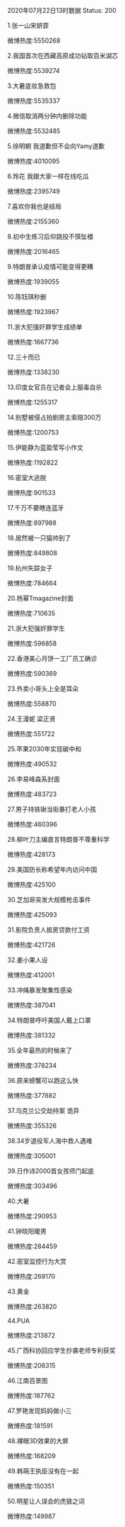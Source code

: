 2020年07月22日13时数据
Status: 200

1.张一山宋妍霏

微博热度:5550268

2.我国首次在西藏高原成功钻取百米湖芯

微博热度:5539274

3.大暑底妆急救包

微博热度:5535337

4.微信取消两分钟内删除功能

微博热度:5532485

5.徐明朝 我道歉但不会向Yamy道歉

微博热度:4010095

6.玲花 我跟大家一样在线吃瓜

微博热度:2395749

7.喜欢你我也是结局

微博热度:2155360

8.初中生练习后仰跳投不慎坠楼

微博热度:2016465

9.特朗普承认疫情可能变得更糟

微博热度:1939055

10.陈钰琪秒删

微博热度:1923967

11.浙大犯强奸罪学生成绩单

微博热度:1667736

12.三十而已

微博热度:1338230

13.印度女官员在记者会上服毒自杀

微博热度:1255317

14.别墅被侵占拍剧房主索赔300万

微博热度:1200753

15.伊能静为蓝盈莹写小作文

微博热度:1192822

16.密室大逃脱

微博热度:901533

17.千万不要瞎连蓝牙

微博热度:897988

18.居然被一只猫帅到了

微博热度:849808

19.杭州失踪女子

微博热度:784664

20.杨幂Tmagazine封面

微博热度:710635

21.浙大犯强奸罪学生

微博热度:596858

22.香港美心月饼一工厂员工确诊

微博热度:590369

23.外卖小哥头上全是耳朵

微博热度:558870

24.王漫妮 梁正贤

微博热度:551722

25.苹果2030年实现碳中和

微博热度:490532

26.李易峰森系封面

微博热度:483723

27.男子持铁锹当街暴打老人小孩

微博热度:460396

28.柳叶刀主编直言特朗普不尊重科学

微博热度:428173

29.美国防长称希望年内访问中国

微博热度:425100

30.芝加哥突发大规模枪击事件

微博热度:425093

31.影院负责人抵房贷款付工资

微博热度:421726

32.姜小果人设

微博热度:412001

33.冲绳暴发聚集性感染

微博热度:387041

34.特朗普呼吁美国人戴上口罩

微博热度:381332

35.全年最热的时候来了

微博热度:378234

36.原来螃蟹可以跑这么快

微博热度:377882

37.乌克兰公交劫持案 诡异

微博热度:355326

38.34岁退役军人海中救人遇难

微博热度:305001

39.日作诗2000首女孩师门起底

微博热度:303496

40.大暑

微博热度:290953

41.钟晓阳暖男

微博热度:284459

42.密室监控行为大赏

微博热度:269170

43.黄金

微博热度:263820

44.PUA

微博热度:213872

45.广西科协回应学生抄袭老师专利获奖

微博热度:206315

46.江南百景图

微博热度:187762

47.罗艳发现妈妈做小三

微博热度:181591

48.裸眼3D效果的大屏

微博热度:168209

49.韩萌王执臣没有在一起

微博热度:150351

50.明星让人误会的虎狼之词

微博热度:149987

